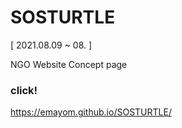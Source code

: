 # SOSTURTLE  

[ 2021.08.09 ~ 08. ]

NGO Website Concept page

### click! 
https://emayom.github.io/SOSTURTLE/
